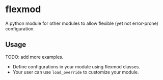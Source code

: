 # flexmod
A python module for other modules to allow flexible (yet not error-prone) configuration.

## Usage

TODO: add more examples.

-   Define configurations in your module using flexmod classes.
-   Your user can use `load_override` to customize your module.
